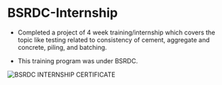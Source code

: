 # BSRDC-Internship

- Completed a project of 4 week training/internship which covers the topic like testing related to consistency of cement,  aggregate and concrete, piling, and batching.

- This training program was under BSRDC.

![BSRDC INTERNSHIP CERTIFICATE](visualisation.gif)

